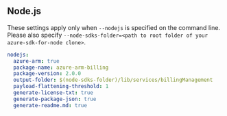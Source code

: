 ## Node.js

These settings apply only when `--nodejs` is specified on the command line.
Please also specify `--node-sdks-folder=<path to root folder of your azure-sdk-for-node clone>`.

``` yaml $(nodejs)
nodejs:
  azure-arm: true
  package-name: azure-arm-billing
  package-version: 2.0.0
  output-folder: $(node-sdks-folder)/lib/services/billingManagement
  payload-flattening-threshold: 1
  generate-license-txt: true
  generate-package-json: true
  generate-readme.md: true
```
